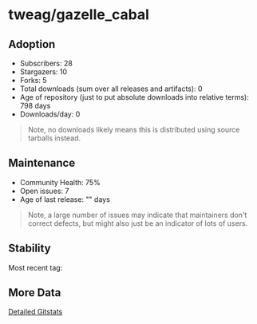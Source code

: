 # tweag/gazelle_cabal

## Adoption

- Subscribers: 28
- Stargazers: 10
- Forks: 5
- Total downloads (sum over all releases and artifacts): 0
- Age of repository (just to put absolute downloads into relative terms): 798 days
- Downloads/day: 0

> Note, no downloads likely means this is distributed using source tarballs instead.

## Maintenance

- Community Health: 75%
- Open issues: 7
- Age of last release: "<No Releases>" days

> Note, a large number of issues may indicate that maintainers don't correct defects, but might also
> just be an indicator of lots of users.

## Stability

Most recent tag: 

## More Data

[Detailed Gitstats](/bazel-catalog/gitstats/tweag/gazelle_cabal)


